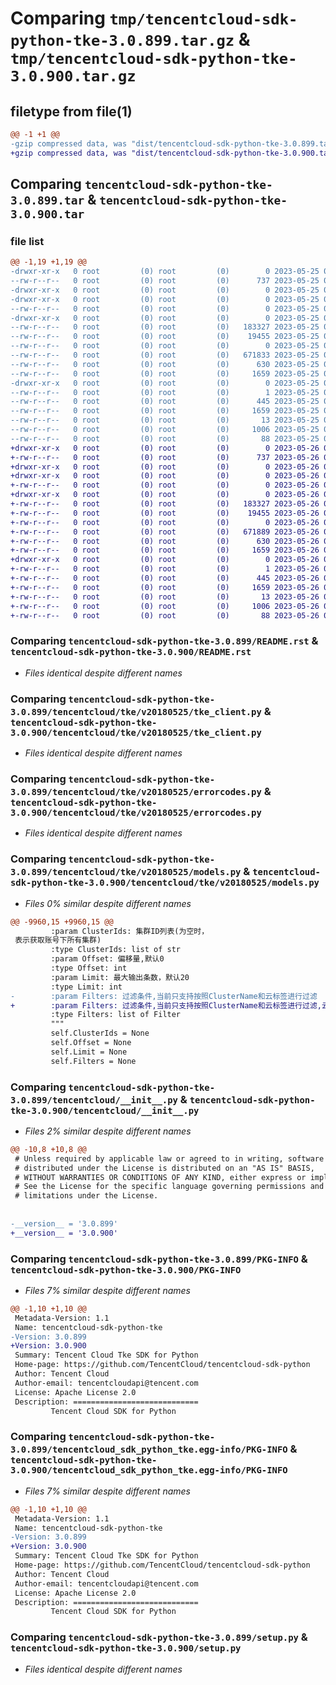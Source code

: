 # Comparing `tmp/tencentcloud-sdk-python-tke-3.0.899.tar.gz` & `tmp/tencentcloud-sdk-python-tke-3.0.900.tar.gz`

## filetype from file(1)

```diff
@@ -1 +1 @@
-gzip compressed data, was "dist/tencentcloud-sdk-python-tke-3.0.899.tar", last modified: Thu May 25 00:39:10 2023, max compression
+gzip compressed data, was "dist/tencentcloud-sdk-python-tke-3.0.900.tar", last modified: Fri May 26 02:30:15 2023, max compression
```

## Comparing `tencentcloud-sdk-python-tke-3.0.899.tar` & `tencentcloud-sdk-python-tke-3.0.900.tar`

### file list

```diff
@@ -1,19 +1,19 @@
-drwxr-xr-x   0 root         (0) root         (0)        0 2023-05-25 00:39:10.000000 tencentcloud-sdk-python-tke-3.0.899/
--rw-r--r--   0 root         (0) root         (0)      737 2023-05-25 00:39:10.000000 tencentcloud-sdk-python-tke-3.0.899/README.rst
-drwxr-xr-x   0 root         (0) root         (0)        0 2023-05-25 00:39:10.000000 tencentcloud-sdk-python-tke-3.0.899/tencentcloud/
-drwxr-xr-x   0 root         (0) root         (0)        0 2023-05-25 00:39:10.000000 tencentcloud-sdk-python-tke-3.0.899/tencentcloud/tke/
--rw-r--r--   0 root         (0) root         (0)        0 2023-05-25 00:39:10.000000 tencentcloud-sdk-python-tke-3.0.899/tencentcloud/tke/__init__.py
-drwxr-xr-x   0 root         (0) root         (0)        0 2023-05-25 00:39:10.000000 tencentcloud-sdk-python-tke-3.0.899/tencentcloud/tke/v20180525/
--rw-r--r--   0 root         (0) root         (0)   183327 2023-05-25 00:39:10.000000 tencentcloud-sdk-python-tke-3.0.899/tencentcloud/tke/v20180525/tke_client.py
--rw-r--r--   0 root         (0) root         (0)    19455 2023-05-25 00:39:10.000000 tencentcloud-sdk-python-tke-3.0.899/tencentcloud/tke/v20180525/errorcodes.py
--rw-r--r--   0 root         (0) root         (0)        0 2023-05-25 00:39:10.000000 tencentcloud-sdk-python-tke-3.0.899/tencentcloud/tke/v20180525/__init__.py
--rw-r--r--   0 root         (0) root         (0)   671833 2023-05-25 00:39:10.000000 tencentcloud-sdk-python-tke-3.0.899/tencentcloud/tke/v20180525/models.py
--rw-r--r--   0 root         (0) root         (0)      630 2023-05-25 00:39:10.000000 tencentcloud-sdk-python-tke-3.0.899/tencentcloud/__init__.py
--rw-r--r--   0 root         (0) root         (0)     1659 2023-05-25 00:39:10.000000 tencentcloud-sdk-python-tke-3.0.899/PKG-INFO
-drwxr-xr-x   0 root         (0) root         (0)        0 2023-05-25 00:39:10.000000 tencentcloud-sdk-python-tke-3.0.899/tencentcloud_sdk_python_tke.egg-info/
--rw-r--r--   0 root         (0) root         (0)        1 2023-05-25 00:39:10.000000 tencentcloud-sdk-python-tke-3.0.899/tencentcloud_sdk_python_tke.egg-info/dependency_links.txt
--rw-r--r--   0 root         (0) root         (0)      445 2023-05-25 00:39:10.000000 tencentcloud-sdk-python-tke-3.0.899/tencentcloud_sdk_python_tke.egg-info/SOURCES.txt
--rw-r--r--   0 root         (0) root         (0)     1659 2023-05-25 00:39:10.000000 tencentcloud-sdk-python-tke-3.0.899/tencentcloud_sdk_python_tke.egg-info/PKG-INFO
--rw-r--r--   0 root         (0) root         (0)       13 2023-05-25 00:39:10.000000 tencentcloud-sdk-python-tke-3.0.899/tencentcloud_sdk_python_tke.egg-info/top_level.txt
--rw-r--r--   0 root         (0) root         (0)     1006 2023-05-25 00:39:10.000000 tencentcloud-sdk-python-tke-3.0.899/setup.py
--rw-r--r--   0 root         (0) root         (0)       88 2023-05-25 00:39:10.000000 tencentcloud-sdk-python-tke-3.0.899/setup.cfg
+drwxr-xr-x   0 root         (0) root         (0)        0 2023-05-26 02:30:15.000000 tencentcloud-sdk-python-tke-3.0.900/
+-rw-r--r--   0 root         (0) root         (0)      737 2023-05-26 02:30:15.000000 tencentcloud-sdk-python-tke-3.0.900/README.rst
+drwxr-xr-x   0 root         (0) root         (0)        0 2023-05-26 02:30:15.000000 tencentcloud-sdk-python-tke-3.0.900/tencentcloud/
+drwxr-xr-x   0 root         (0) root         (0)        0 2023-05-26 02:30:15.000000 tencentcloud-sdk-python-tke-3.0.900/tencentcloud/tke/
+-rw-r--r--   0 root         (0) root         (0)        0 2023-05-26 02:30:15.000000 tencentcloud-sdk-python-tke-3.0.900/tencentcloud/tke/__init__.py
+drwxr-xr-x   0 root         (0) root         (0)        0 2023-05-26 02:30:15.000000 tencentcloud-sdk-python-tke-3.0.900/tencentcloud/tke/v20180525/
+-rw-r--r--   0 root         (0) root         (0)   183327 2023-05-26 02:30:15.000000 tencentcloud-sdk-python-tke-3.0.900/tencentcloud/tke/v20180525/tke_client.py
+-rw-r--r--   0 root         (0) root         (0)    19455 2023-05-26 02:30:15.000000 tencentcloud-sdk-python-tke-3.0.900/tencentcloud/tke/v20180525/errorcodes.py
+-rw-r--r--   0 root         (0) root         (0)        0 2023-05-26 02:30:15.000000 tencentcloud-sdk-python-tke-3.0.900/tencentcloud/tke/v20180525/__init__.py
+-rw-r--r--   0 root         (0) root         (0)   671889 2023-05-26 02:30:15.000000 tencentcloud-sdk-python-tke-3.0.900/tencentcloud/tke/v20180525/models.py
+-rw-r--r--   0 root         (0) root         (0)      630 2023-05-26 02:30:15.000000 tencentcloud-sdk-python-tke-3.0.900/tencentcloud/__init__.py
+-rw-r--r--   0 root         (0) root         (0)     1659 2023-05-26 02:30:15.000000 tencentcloud-sdk-python-tke-3.0.900/PKG-INFO
+drwxr-xr-x   0 root         (0) root         (0)        0 2023-05-26 02:30:15.000000 tencentcloud-sdk-python-tke-3.0.900/tencentcloud_sdk_python_tke.egg-info/
+-rw-r--r--   0 root         (0) root         (0)        1 2023-05-26 02:30:15.000000 tencentcloud-sdk-python-tke-3.0.900/tencentcloud_sdk_python_tke.egg-info/dependency_links.txt
+-rw-r--r--   0 root         (0) root         (0)      445 2023-05-26 02:30:15.000000 tencentcloud-sdk-python-tke-3.0.900/tencentcloud_sdk_python_tke.egg-info/SOURCES.txt
+-rw-r--r--   0 root         (0) root         (0)     1659 2023-05-26 02:30:15.000000 tencentcloud-sdk-python-tke-3.0.900/tencentcloud_sdk_python_tke.egg-info/PKG-INFO
+-rw-r--r--   0 root         (0) root         (0)       13 2023-05-26 02:30:15.000000 tencentcloud-sdk-python-tke-3.0.900/tencentcloud_sdk_python_tke.egg-info/top_level.txt
+-rw-r--r--   0 root         (0) root         (0)     1006 2023-05-26 02:30:15.000000 tencentcloud-sdk-python-tke-3.0.900/setup.py
+-rw-r--r--   0 root         (0) root         (0)       88 2023-05-26 02:30:15.000000 tencentcloud-sdk-python-tke-3.0.900/setup.cfg
```

### Comparing `tencentcloud-sdk-python-tke-3.0.899/README.rst` & `tencentcloud-sdk-python-tke-3.0.900/README.rst`

 * *Files identical despite different names*

### Comparing `tencentcloud-sdk-python-tke-3.0.899/tencentcloud/tke/v20180525/tke_client.py` & `tencentcloud-sdk-python-tke-3.0.900/tencentcloud/tke/v20180525/tke_client.py`

 * *Files identical despite different names*

### Comparing `tencentcloud-sdk-python-tke-3.0.899/tencentcloud/tke/v20180525/errorcodes.py` & `tencentcloud-sdk-python-tke-3.0.900/tencentcloud/tke/v20180525/errorcodes.py`

 * *Files identical despite different names*

### Comparing `tencentcloud-sdk-python-tke-3.0.899/tencentcloud/tke/v20180525/models.py` & `tencentcloud-sdk-python-tke-3.0.900/tencentcloud/tke/v20180525/models.py`

 * *Files 0% similar despite different names*

```diff
@@ -9960,15 +9960,15 @@
         :param ClusterIds: 集群ID列表(为空时，
 表示获取账号下所有集群)
         :type ClusterIds: list of str
         :param Offset: 偏移量,默认0
         :type Offset: int
         :param Limit: 最大输出条数，默认20
         :type Limit: int
-        :param Filters: 过滤条件,当前只支持按照ClusterName和云标签进行过滤
+        :param Filters: 过滤条件,当前只支持按照ClusterName和云标签进行过滤,云标签过滤格式Tags:["key1:value1","key2:value2"]
         :type Filters: list of Filter
         """
         self.ClusterIds = None
         self.Offset = None
         self.Limit = None
         self.Filters = None
```

### Comparing `tencentcloud-sdk-python-tke-3.0.899/tencentcloud/__init__.py` & `tencentcloud-sdk-python-tke-3.0.900/tencentcloud/__init__.py`

 * *Files 2% similar despite different names*

```diff
@@ -10,8 +10,8 @@
 # Unless required by applicable law or agreed to in writing, software
 # distributed under the License is distributed on an "AS IS" BASIS,
 # WITHOUT WARRANTIES OR CONDITIONS OF ANY KIND, either express or implied.
 # See the License for the specific language governing permissions and
 # limitations under the License.
 
 
-__version__ = '3.0.899'
+__version__ = '3.0.900'
```

### Comparing `tencentcloud-sdk-python-tke-3.0.899/PKG-INFO` & `tencentcloud-sdk-python-tke-3.0.900/PKG-INFO`

 * *Files 7% similar despite different names*

```diff
@@ -1,10 +1,10 @@
 Metadata-Version: 1.1
 Name: tencentcloud-sdk-python-tke
-Version: 3.0.899
+Version: 3.0.900
 Summary: Tencent Cloud Tke SDK for Python
 Home-page: https://github.com/TencentCloud/tencentcloud-sdk-python
 Author: Tencent Cloud
 Author-email: tencentcloudapi@tencent.com
 License: Apache License 2.0
 Description: ============================
         Tencent Cloud SDK for Python
```

### Comparing `tencentcloud-sdk-python-tke-3.0.899/tencentcloud_sdk_python_tke.egg-info/PKG-INFO` & `tencentcloud-sdk-python-tke-3.0.900/tencentcloud_sdk_python_tke.egg-info/PKG-INFO`

 * *Files 7% similar despite different names*

```diff
@@ -1,10 +1,10 @@
 Metadata-Version: 1.1
 Name: tencentcloud-sdk-python-tke
-Version: 3.0.899
+Version: 3.0.900
 Summary: Tencent Cloud Tke SDK for Python
 Home-page: https://github.com/TencentCloud/tencentcloud-sdk-python
 Author: Tencent Cloud
 Author-email: tencentcloudapi@tencent.com
 License: Apache License 2.0
 Description: ============================
         Tencent Cloud SDK for Python
```

### Comparing `tencentcloud-sdk-python-tke-3.0.899/setup.py` & `tencentcloud-sdk-python-tke-3.0.900/setup.py`

 * *Files identical despite different names*


